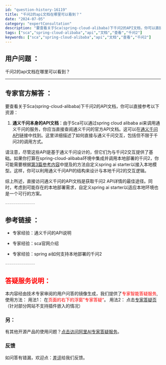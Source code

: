 ```yaml
---
id: "question-history-16119"
title: "千问2的api文档在哪里可以看到？"
date: "2024-07-05"
category: "expertConsultation"
description: "要查看关于Sca(spring-cloud-alibaba)下千问2的API文档，你可以直接参考以下资源：1. **通义千问本身的API文档**：由于Sca可以通过spring cloud alibaba ai来调用通义千问的服务，你应当直接查阅通义千问的官方API文档。这可以在[通义千问API]("
tags: ["sca","spring-cloud-alibaba","api","文档","查看","千问2"]
keywords: ["sca","spring-cloud-alibaba","api","文档","查看","千问2"]
---
```


## 用户问题 ： 
 千问2的api文档在哪里可以看到？  

---------------
## 专家官方解答 ：

要查看关于Sca(spring-cloud-alibaba)下千问2的API文档，你可以直接参考以下资源：

1. **通义千问本身的API文档**：由于Sca可以通过spring cloud alibaba ai来调用通义千问的服务，你应当直接查阅通义千问的官方API文档。这可以在[通义千问API](https://api.aliyun.com/api-tools/sdk/bailian?spm=5176.29228872.J_3qCTT-C_2h2ygmnKNbKbb.4.8fae38b1cpU3vw&version=2023-06-01&language=java-async-tea&tab=primer-doc&scm=20140722.X_data-14ce560b9a2a78db69e3._.V_1)链接中找到。这里详细描述了如何直接与通义千问交互，包括但不限于千问2的调用方式。

请注意，尽管这些API是基于通义千问设计的，但它们为与千问2交互提供了基础。如果你打算在spring-cloud-alibaba环境中集成并调用本地部署的千问2，你可能需要根据[第3篇参考内容](#F9g2I)中提及的方法自定义spring ai starter以接入本地模型。这样，你可以利用通义千问API的结构来设计与本地千问2的交互逻辑。

综上所述，直接访问通义千问的API文档是获取千问2 API详情的最佳途径。同时，考虑到可能存在的本地部署需求，自定义spring ai starter以适应本地环境也是一个可行的方案。


<font color="#949494">---------------</font> 


## 参考链接 ：

* 专家经验：通义千问的API说明 
 
 * 专家经验：sca官网介绍 
 
 * 专家经验：spring ai如何支持本地部署的千问2 


 <font color="#949494">---------------</font> 
 


## <font color="#FF0000">答疑服务说明：</font> 

本内容经由技术专家审阅的用户问答的镜像生成，我们提供了<font color="#FF0000">专家智能答疑服务</font>,使用方法：
用法1： 在<font color="#FF0000">页面的右下的浮窗”专家答疑“</font>。
用法2： 点击[专家答疑页](https://answer.opensource.alibaba.com/docs/intro)（针对部分网站不支持插件嵌入的情况）
### 另：


有其他开源产品的使用问题？[点击访问阿里AI专家答疑服务](https://answer.opensource.alibaba.com/docs/intro)。
### 反馈
如问答有错漏，欢迎点：[差评](https://ai.nacos.io/user/feedbackByEnhancerGradePOJOID?enhancerGradePOJOId=16141)给我们反馈。
